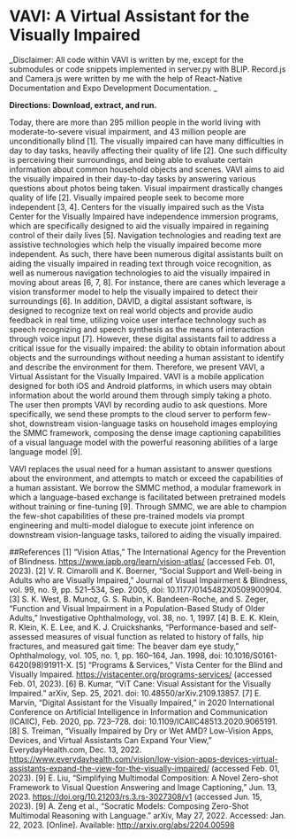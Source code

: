 # VAVI: A Virtual Assistant for the Visually Impaired

_Disclaimer: All code within VAVI is written by me, except for the submodules or code snippets implemented in server.py with BLIP. Record.js and Camera.js were written by me with the help of React-Native Documentation and Expo Development Documentation. _

**Directions: Download, extract, and run.**

Today, there are more than 295 million people in the world living with moderate-to-severe visual impairment, and 43 million people are unconditionally blind [1]. The visually impaired can have many difficulties in day to day tasks, heavily affecting their quality of life [2]. One such difficulty is perceiving their surroundings, and being able to evaluate certain information about common household objects and scenes. VAVI aims to aid the visually impaired in their day-to-day tasks by answering various questions about photos being taken. 
Visual impairment drastically changes quality of life [2]. Visually impaired people seek to become more independent [3, 4]. Centers for the visually impaired such as the Vista Center for the Visually Impaired have independence immersion programs, which are specifically designed to aid the visually impaired in regaining control of their daily lives [5]. Navigation technologies and reading text are assistive technologies which help the visually impaired become more independent. As such, there have been numerous digital assistants built on aiding the visually impaired in reading text through voice recognition, as well as numerous navigation technologies to aid the visually impaired in moving about areas [6, 7, 8]. For instance, there are canes which leverage a vision transformer model to help the visually impaired to detect their surroundings [6]. In addition, DAVID, a digital assistant software, is designed to recognize text on real world objects and provide audio feedback in real time, utilizing voice user interface technology such as speech recognizing and speech synthesis as the means of interaction through voice input [7]. However, these digital assistants fail to address a critical issue for the visually impaired: the ability to obtain information about objects and the surroundings without needing a human assistant to identify and describe the environment for them. 
Therefore, we present VAVI, a Virtual Assistant for the Visually Impaired. VAVI is a mobile application designed for both iOS and Android platforms, in which users may obtain information about the world around them through simply taking a photo. The user then prompts VAVI by recording audio to ask questions. More specifically, we send these prompts to the cloud server to perform few-shot, downstream vision-language tasks on household images employing the SMMC framework, composing the dense image captioning capabilities of a visual language model with the powerful reasoning abilities of a large language model [9]. 

VAVI replaces the usual need for a human assistant to answer questions about the environment, and attempts to match or exceed the capabilities of a human assistant. We borrow the SMMC method, a modular framework in which a language-based exchange is facilitated between pretrained models without training or fine-tuning [9]. Through SMMC, we are able to champion the few-shot capabilities of these pre-trained models via prompt engineering and multi-model dialogue to execute joint inference on downstream vision-language tasks, tailored to aiding the visually impaired. 

##References
[1] “Vision Atlas,” The International Agency for the Prevention of Blindness. https://www.iapb.org/learn/vision-atlas/ (accessed Feb. 01, 2023).
[2] V. R. Cimarolli and K. Boerner, “Social Support and Well-being in Adults who are Visually Impaired,” Journal of Visual Impairment & Blindness, vol. 99, no. 9, pp. 521–534, Sep. 2005, doi: 10.1177/0145482X0509900904.
[3] S. K. West, B. Munoz, G. S. Rubin, K. Bandeen-Roche, and S. Zeger, “Function and Visual Impairment in a Population-Based Study of Older Adults,” Investigative Ophthalmology, vol. 38, no. 1, 1997.
[4] B. E. K. Klein, R. Klein, K. E. Lee, and K. J. Cruickshanks, “Performance-based and self-assessed measures of visual function as related to history of falls, hip fractures, and measured gait time: The beaver dam eye study,” Ophthalmology, vol. 105, no. 1, pp. 160–164, Jan. 1998, doi: 10.1016/S0161-6420(98)91911-X.
[5] “Programs & Services,” Vista Center for the Blind and Visually Impaired. https://vistacenter.org/programs-services/ (accessed Feb. 01, 2023).
[6] B. Kumar, “ViT Cane: Visual Assistant for the Visually Impaired.” arXiv, Sep. 25, 2021. doi: 10.48550/arXiv.2109.13857.
​​[7] E. Marvin, “Digital Assistant for the Visually Impaired,” in 2020 International Conference on Artificial Intelligence in Information and Communication (ICAIIC), Feb. 2020, pp. 723–728. doi: 10.1109/ICAIIC48513.2020.9065191.
[8] S. Treiman, “Visually Impaired by Dry or Wet AMD? Low-Vision Apps, Devices, and Virtual Assistants Can Expand Your View,” EverydayHealth.com, Dec. 13, 2022. https://www.everydayhealth.com/vision/low-vision-apps-devices-virtual-assistants-expand-the-view-for-the-visually-impaired/ (accessed Feb. 01, 2023).
[9] E. Liu, “Simplifying Multimodal Composition: A Novel Zero-shot Framework to Visual Question Answering and Image Captioning,” Jun. 13, 2023. https://doi.org/10.21203/rs.3.rs-3027308/v1 (accessed Jun. 15, 2023).
[9] A. Zeng et al., “Socratic Models: Composing Zero-Shot Multimodal Reasoning with Language.” arXiv, May 27, 2022. Accessed: Jan. 22, 2023. [Online]. Available: http://arxiv.org/abs/2204.00598

